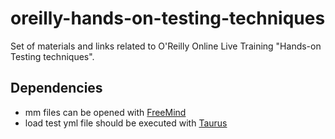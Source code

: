 # oreilly-hands-on-testing-techniques 

Set of materials and links related to O'Reilly Online Live Training "Hands-on Testing techniques".

## Dependencies
- mm files can be opened with [FreeMind](http://freemind.sourceforge.net/wiki/index.php/Main_Page)
- load test yml file should be executed with [Taurus](https://gettaurus.org/)
